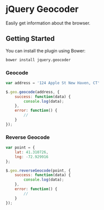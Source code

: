 # jQuery Geocoder

Easily get information about the browser.

## Getting Started

You can install the plugin using Bower:

```bash
bower install jquery.geocoder
```

### Geocode

```js
var address = '124 Apple St New Haven, CT'

$.geo.geocode(address, {
    success: function(data) {
        console.log(data);
    },
    error: function() {
        //
    }
});
```

### Reverse Geocode
```js
var point = {
    lat: 41.310726,
    lng: -72.929916
};

$.geo.reverseGeocode(point, {
    success: function(data) {
        console.log(data);
    },
    error: function() {
        //
    }
});
```

